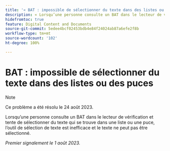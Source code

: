 ```yaml
---
title: '« BAT : impossible de sélectionner du texte dans des listes ou des puces »'
description: « Lorsqu’une personne consulte un BAT dans le lecteur de vérification et tente de sélectionner du texte qui se trouve dans une liste ou une puce, l’outil de sélection de texte est inefficace et le texte ne peut pas être sélectionné. »
hidefromtoc: true
feature: Digital Content and Documents
source-git-commit: 5edee4bcf02453bdb4e84f24024ab87a6efe2f8b
workflow-type: tm+mt
source-wordcount: '102'
ht-degree: 100%

---
```



# BAT : impossible de sélectionner du texte dans des listes ou des puces

<!--WF and WFP TOCs-->

>[!NOTE]
>
>Ce problème a été résolu le 24 août 2023.

Lorsqu’une personne consulte un BAT dans le lecteur de vérification et tente de sélectionner du texte qui se trouve dans une liste ou une puce, l’outil de sélection de texte est inefficace et le texte ne peut pas être sélectionné.

_Premier signalement le 1 août 2023._

